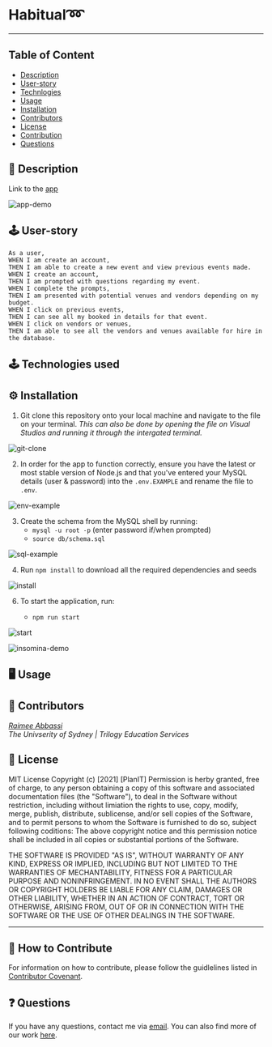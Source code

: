 <!-- Add badges -->
# Habitual➿
---

## Table of Content 

* [Description](#description)
* [User-story](#user)
* [Technlogies](#technologies)
* [Usage](#usage)
* [Installation](#installation)
* [Contributors](#contributors)
* [License](#license)
* [Contribution](#contribution)
* [Questions](#questions)

<a name="description"></a>
## 📝 Description

Link to the [app]()

![app-demo]()

<a name="user"></a>
## 🕹 User-story
`As a user,` <br>
`WHEN I am create an account,` <br>
`THEN I am able to create a new event and view previous events made.`<br>
`WHEN I create an account,` <br>
`THEN I am prompted with questions regarding my event.` <br>
`WHEN I complete the prompts,` <br>
`THEN I am presented with potential venues and vendors depending on my budget. `<br>
`WHEN I click on previous events,` <br>
`THEN I can see all my booked in details for that event.` <br>
`WHEN I click on vendors or venues,` <br> 
`THEN I am able to see all the vendors and venues available for hire in the database.` <br>

<a name="technologies"></a>
## 🕹 Technologies used 


<a name="installation"></a>
## ⚙️ Installation 

1. Git clone this repository onto your local machine and navigate to the file on your terminal. *This can also be done by opening the file on Visual Studios and running it through the intergated terminal.*

![git-clone]()

2. In order for the app to function correctly, ensure you have the latest or most stable version of Node.js and that you've entered your MySQL details (user & password) into the `.env.EXAMPLE` and rename the file to `.env`.

![env-example]()

3. Create the schema from the MySQL shell by running: 
    - `mysql -u root -p` (enter password if/when prompted)
    - `source db/schema.sql`
 
![sql-example]()

4. Run `npm install` to download all the required dependencies and seeds

![install]()

6. To start the application, run:

    - `npm run start`

![start]()


![insomina-demo]()

<a name="usage"></a>
## 🖥 Usage 


<a name="contributors"></a>
## 👥 Contributors

*[Raimee Abbassi](https://github.com/Raimeeab)* <br>
*The Univserity of Sydney | Trilogy Education Services* <br>

<a name="license"></a>
## 🔖 License

MIT License
Copyright (c) [2021] [PlanIT]
Permission is herby granted, free of charge, to any person obtaining a copy of this software and associated documentation files (the "Software"), to deal in the Software without restriction, including without limiation the rights to use, copy, modify, merge, publish, distribute, sublicense, and/or sell copies of the Software, and to permit persons to whom the Software is furnished to do so, subject following coditions: 
The above copyright notice and this permission notice shall be included in all copies or substantial portions of the Software. 

THE SOFTWARE IS PROVIDED "AS IS", WITHOUT WARRANTY OF ANY KIND, EXPRESS OR IMPLIED, INCLUDING BUT NOT LIMITED TO THE WARRANTIES OF MECHANTABILITY, FITNESS FOR A PARTICULAR PURPOSE AND NONINFRINGEMENT. IN NO EVENT SHALL THE AUTHORS OR COPYRIGHT HOLDERS BE LIABLE FOR ANY CLAIM, DAMAGES OR OTHER LIABILITY, WHETHER IN AN ACTION OF CONTRACT, TORT OR OTHERWISE, ARISING FROM, OUT OF OR IN CONNECTION WITH THE SOFTWARE OR THE USE OF OTHER DEALINGS IN THE SOFTWARE.  

---
<a name="contribution"></a>
## 🤝 How to Contribute

For information on how to contribute, please follow the guidlelines listed in [Contributor Covenant](https://www.contributor-covenant.org/).

<a name="questions"></a>
## ❓ Questions
If you have any questions, contact me via [email](raimee.abbassi@gmail.com). You can also find more of our work [here](https://github.com/Raimeeab).